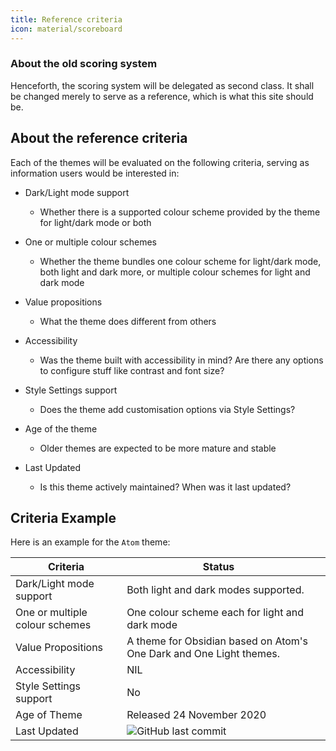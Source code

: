 ```yaml
---
title: Reference criteria
icon: material/scoreboard
---
```


### About the old scoring system

Henceforth, the scoring system will be delegated as second class. It shall be changed merely to serve as a reference, which is what this site should be.

## About the reference criteria

Each of the themes will be evaluated on the following criteria, serving as information users would be interested in:

- Dark/Light mode support

  - Whether there is a supported colour scheme provided by the theme for light/dark mode or both

- One or multiple colour schemes

  - Whether the theme bundles one colour scheme for light/dark mode, both light and dark more, or multiple colour schemes for light and dark mode

- Value propositions

  - What the theme does different from others

- Accessibility

  - Was the theme built with accessibility in mind? Are there any options to configure stuff like contrast and font size?

- Style Settings support

  - Does the theme add customisation options via Style Settings?

- Age of the theme

  - Older themes are expected to be more mature and stable

- Last Updated
  - Is this theme actively maintained? When was it last updated?

## Criteria Example

Here is an example for the `Atom` theme:

|Criteria|Status||
|---|---|---|
|Dark/Light mode support|Both light and dark modes supported.||
|One or multiple colour schemes|One colour scheme each for light and dark mode||
|Value Propositions|A theme for Obsidian based on Atom's One Dark and One Light themes.||
|Accessibility|NIL||
|Style Settings support|No||
|Age of Theme|Released 24 November 2020||
|Last Updated|![GitHub last commit](https://img.shields.io/github/last-commit/kognise/obsidian-atom?color=573E7A&amp;label=last%20update&amp;logo=github&amp;style=for-the-badge)||
